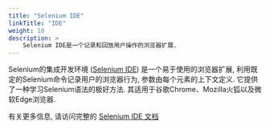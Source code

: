 ```yaml
---
title: "Selenium IDE"
linkTitle: "IDE"
weight: 10
description: >
    Selenium IDE是一个记录和回放用户操作的浏览器扩展.
---
```


Selenium的集成开发环境 ([Selenium IDE](//selenium.dev/selenium-ide))
是一个易于使用的浏览器扩展, 
利用既定的Selenium命令记录用户的浏览器行为, 
参数由每个元素的上下文定义. 
它提供了一种学习Selenium语法的极好方法. 
其适用于谷歌Chrome、Mozilla火狐以及微软Edge浏览器. 

有关更多信息, 
请访问完整的
[Selenium IDE 文档](https://www.selenium.dev/selenium-ide/docs/en/introduction/getting-started)
